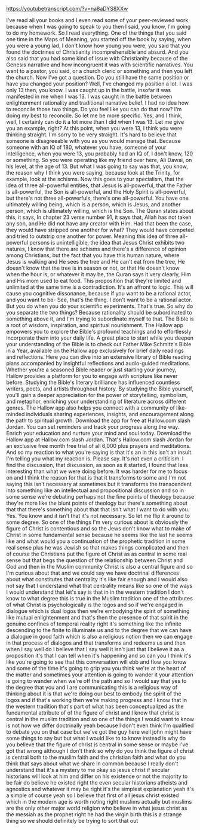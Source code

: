 https://youtubetranscript.com/?v=na8aDYS8XXw

 I've read all your books and I even read some of your peer-reviewed work because when I was going to speak to you then I said, you know, I'm going to do my homework. So I read everything. One of the things that you said one time in the Maps of Meaning, you started off the book by saying, when you were a young lad, I don't know how young you were, you said that you found the doctrines of Christianity incomprehensible and absurd. And you also said that you had some kind of issue with Christianity because of the Genesis narrative and how incongruent it was with scientific narratives. You went to a pastor, you said, or a church cleric or something and then you left the church. Now I've got a question. Do you still have the same position or have you changed your position? Well, I've changed my position a lot. I was only 13 then, you know. I was caught up in the battle, insofar it was manifested in me when I was 13. I was caught in the battle between enlightenment rationality and traditional narrative belief. I had no idea how to reconcile those two things. Do you feel like you can do that now? I'm doing my best to reconcile. So let me be more specific. Yes, and I think, well, I certainly can do it a lot more than I did when I was 13. Let me give you an example, right? At this point, when you were 13, I think you were thinking straight. I'm sorry to be very straight. It's hard to believe that someone is disagreeable with you as you would manage that. Because someone with an IQ of 180, whatever you have, someone of your intelligence, when you were 13, you probably had an IQ of, I don't know, 120 or something. So you were operating like my friend over here, Ali Dawai, on his level, at the age of 13. But what I was going to say was that, you know, the reason why I think you were saying, because look at the Trinity, for example, look at the schisms. Now this goes to your specialism, that the idea of three all-powerful entities, that Jesus is all-powerful, that the Father is all-powerful, the Son is all-powerful, and the Holy Spirit is all-powerful, but there's not three all-powerfuls, there's one all-powerful. You have one ultimately willing being, which is a person, which is Jesus, and another person, which is ultimately willing, which is the Son. The Quran states about this, it says, In chapter 23 verse number 91, it says that, Allah has not taken any son, and He did not have any creator with Him. Had that been the case, they would have stripped one another for what? They would have competed and tried to outstrip one another for power. Meaning this idea of three all-powerful persons is unintelligible, the idea that Jesus Christ exhibits two natures, I know that there are schisms and there's a difference of opinion among Christians, but the fact that you have this human nature, where Jesus is walking and He sees the tree and He can't eat from the tree, He doesn't know that the tree is in season or not, or that He doesn't know when the hour is, or whatever it may be, the Quran says it very clearly, Him and His mom used to eat food. This proposition that they're limited and unlimited at the same time is a contradiction. It's an affront to logic. This will cause you cognitive dissonance, because if you want to be a rational actor, and you want to be- See, that's the thing. I don't want to be a rational actor. But you do when you do your scientific experiments. That's true. So why do you separate the two things? Because rationality should be subordinated to something above it, and I'm trying to subordinate myself to that. The Bible is a root of wisdom, inspiration, and spiritual nourishment. The Hallow app empowers you to explore the Bible's profound teachings and to effortlessly incorporate them into your daily life. A great place to start while you deepen your understanding of the Bible is to check out Father Mike Schmitz's Bible in a Year, available on the Hallow app exclusively for brief daily readings and reflections. Here you can dive into an extensive library of Bible reading plans accompanied by insightful reflections and audio-guided meditations. Whether you're a seasoned Bible reader or just starting your journey, Hallow provides a platform for you to engage with scripture like never before. Studying the Bible's literary brilliance has influenced countless writers, poets, and artists throughout history. By studying the Bible yourself, you'll gain a deeper appreciation for the power of storytelling, symbolism, and metaphor, enriching your understanding of literature across different genres. The Hallow app also helps you connect with a community of like-minded individuals sharing experiences, insights, and encouragement along the path to spiritual growth. Download the app for free at Hallow.com slash Jordan. You can set reminders and track your progress along the way. Enrich your education and nurture your mind and soul today. Download the Hallow app at Hallow.com slash Jordan. That's Hallow.com slash Jordan for an exclusive free month free trial of all 6,000 plus prayers and meditations. And so my reaction to what you're saying is that it's an in this isn't an insult. I'm telling you what my reaction is. Please say. It's not even a criticism. I find the discussion, that discussion, as soon as it started, I found that less interesting than what we were doing before. It was harder for me to focus on and I think the reason for that is that it transforms to some and I'm not saying this isn't necessary at sometimes but it transforms the transcendent into something like an intellectual and propositional discussion and so in some sense we're debating perhaps not the fine points of theology because they're more like the blunt points of theology but there's something about that that there's something about that that isn't what I want to do with you. Yes. You know and it isn't that it's not necessary. So let me flip it around to some degree. So one of the things I'm very curious about is obviously the figure of Christ is contentious and so the Jews don't know what to make of Christ in some fundamental sense because he seems like the last he seems like and what would you a continuation of the prophetic tradition in some real sense plus he was Jewish so that makes things complicated and then of course the Christians put the figure of Christ as as central in some real sense but that begs the question of the relationship between Christ and God and then in the Muslim community Christ is also a central figure and so I'm curious about that and we could say we have doctrinal differences about what constitutes that centrality it's like fair enough and I would also not say that I understand what that centrality means like so one of the ways I would understand that let's say is that in in the western tradition I don't know to what degree this is true in the Muslim tradition one of the attributes of what Christ is psychologically is the logos and so if we're engaged in dialogue which is dual logos then we're embodying the spirit of something like mutual enlightenment and that's then the presence of that spirit in the genuine confines of temporal reality right it's something like the infinite descending to the finite to illuminate us and to the degree that we can have a dialogue in good faith which is also a religious notion then we can engage in that process of dialogos and that transforms and redeems us and then when I say well do I believe that I say well it isn't just that I believe it as a proposition it's that I can tell when it's happening and so can you I think it's like you're going to see that this conversation will ebb and flow you know and some of the time it's going to grip you you think we're at the heart of the matter and sometimes your attention is going to wander it your attention is going to wander when we're off the path and so I would say that yes to the degree that you and I are communicating this is a religious way of thinking about it is that we're doing our best to embody the spirit of the logos and if that's working then we're making progress and I know that in the western tradition that's part of what has been conceptualized as the fundamental attribute of of the figure of christ and I know that christ is central in the muslim tradition and so one of the things I would want to know is not how we differ doctrinally yeah because I don't even think I'm qualified to debate you on that case but we've got the guy here well john might have some things to say but but what I would like to to know instead is why do you believe that the figure of christ is central in some sense or maybe I've got that wrong although I don't think so why do you think the figure of christ is central both to the muslim faith and the christian faith and what do you think that says about what we share in common because I really don't understand that it's a mystery to me okay so jesus christ if secular historians will look at him and differ on his existence or not the majority to be fair do believe he existed right the even secular historians atheists and agnostics and whatever it may be right it's the simplest explanation yeah it's a simple of course yeah so I believe that first of all jesus christ existed which in the modern age is worth noting right muslims actually but muslims are the only other major world religion who believe in what jesus christ as the messiah as the prophet right he had the virgin birth this is a strange thing so we should definitely be trying to sort that out